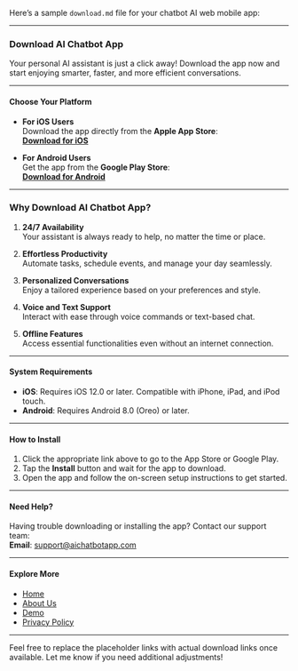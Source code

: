Here’s a sample `download.md` file for your chatbot AI web mobile app:

---

### **Download AI Chatbot App**

Your personal AI assistant is just a click away! Download the app now and start enjoying smarter, faster, and more efficient conversations.

---

#### **Choose Your Platform**

-   **For iOS Users**  
     Download the app directly from the **Apple App Store**:  
     [**Download for iOS**](#)

-   **For Android Users**  
     Get the app from the **Google Play Store**:  
     [**Download for Android**](#)

---

### **Why Download AI Chatbot App?**

1. **24/7 Availability**  
   Your assistant is always ready to help, no matter the time or place.

2. **Effortless Productivity**  
   Automate tasks, schedule events, and manage your day seamlessly.

3. **Personalized Conversations**  
   Enjoy a tailored experience based on your preferences and style.

4. **Voice and Text Support**  
   Interact with ease through voice commands or text-based chat.

5. **Offline Features**  
   Access essential functionalities even without an internet connection.

---

#### **System Requirements**

-   **iOS**: Requires iOS 12.0 or later. Compatible with iPhone, iPad, and iPod touch.
-   **Android**: Requires Android 8.0 (Oreo) or later.

---

#### **How to Install**

1. Click the appropriate link above to go to the App Store or Google Play.
2. Tap the **Install** button and wait for the app to download.
3. Open the app and follow the on-screen setup instructions to get started.

---

#### **Need Help?**

Having trouble downloading or installing the app? Contact our support team:  
**Email**: [support@aichatbotapp.com](mailto:support@aichatbotapp.com)

---

#### **Explore More**

-   [Home](index.html)
-   [About Us](about.html)
-   [Demo](demo.html)
-   [Privacy Policy](confidentiality.html)

---

Feel free to replace the placeholder links with actual download links once available. Let me know if you need additional adjustments!
